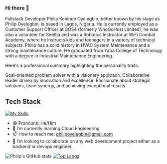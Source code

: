 ### Hi there 👋
Fullstack Developer Philip Kehinde Oyelegbin, better known by his stage as Philip Oyelegbin, is based in Lagos, Nigeria. He is currently employed as a Customer Support Officer at GO54 (formerly WhoGoHost Limited), he was also a volunteer for See9ja and was a Robotics Instructor at WiFi Combat Academy, where he instructs kids and teenagers in a variety of technical subjects. Philip has a solid history in HVAC System Maintenance and a strong maintenance culture. He graduated from Yaba College of Technology with a degree in Industrial Maintenance Engineering.

Here's a professional summary highlighting the personality traits:

Goal-oriented problem solver with a visionary approach. Collaborative leader driven by innovation and excellence. Passionate about strategic solutions, team synergy, and achieving exceptional results.

## Tech Stack
[![My Skills](https://skillicons.dev/icons?i=html,css,sass,tailwind,js,react,redux,nodejs,express,nextjs,prisma,mysql,mongodb,git,github,bash,linux,debian,vim,gcp,ansible,terraform,nginx,docker,kubernetes,&perline=5)](https://skillicons.dev)

<!-- - 🔭 I’m currently working backend and cloud projects. -->
- 😄 Pronouns: He/Him
- 🌱 I’m currently learning Cloud Engineering
- 📫 How to reach me: philipoyelegbin@gmail.com
- 👯 I’m looking to collaborate on any web development project either as a backend or devops engineer.

<!--
**PhilipOyelegbin/PhilipOyelegbin** is a ✨ _special_ ✨ repository because its `README.md` (this file) appears on your GitHub profile.

Here are some ideas to get you started:

- 🔭 I’m currently working on ...
- 🌱 I’m currently learning ...
- 👯 I’m looking to collaborate on ...
- 🤔 I’m looking for help with ...
- 💬 Ask me about ...
- 📫 How to reach me: ...
- 😄 Pronouns: ...
- ⚡ Fun fact: ...
-->

![Philip's GitHub stats](https://github-readme-stats.vercel.app/api?username=philipoyelegbin&show_icons=true&theme=cobalt)
[![Top Langs](https://github-readme-stats.vercel.app/api/top-langs/?username=anuraghazra&layout=compact)](https://github.com/philipoyelegbin/github-readme-stats)
